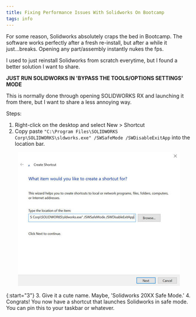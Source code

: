 ```yaml
---
title: Fixing Performance Issues With Solidworks On Bootcamp
tags: info
---
```


For some reason, Solidworks absolutely craps the bed in Bootcamp. The software works perfectly after a fresh re-install, but after a while it just...breaks. Opening any part/assembly instantly nukes the fps.

I used to just reinstall Solidworks from scratch everytime, but I found a better solution I want to share.

**JUST RUN SOLIDWORKS IN 'BYPASS THE TOOLS/OPTIONS SETTINGS' MODE**

This is normally done through opening SOLIDWORKS RX and launching it from there, but I want to share a less annoying way.

Steps:
1. Right-click on the desktop and select New > Shortcut
2. Copy paste ```"C:\Program Files\SOLIDWORKS Corp\SOLIDWORKS\sldworks.exe" /SWSafeMode /SWDisableExitApp``` into the location bar.

<p style="text-align:center">
    <img src="/assets/2018-10-16/image1.jpg" alt="Image of creating shortcut"/>
</p>

{:start="3"}
3. Give it a cute name. Maybe, 'Solidworks 20XX Safe Mode.'
4. Congrats! You now have a shortcut that launches Solidworks in safe mode. You can pin this to your taskbar or whatever.
